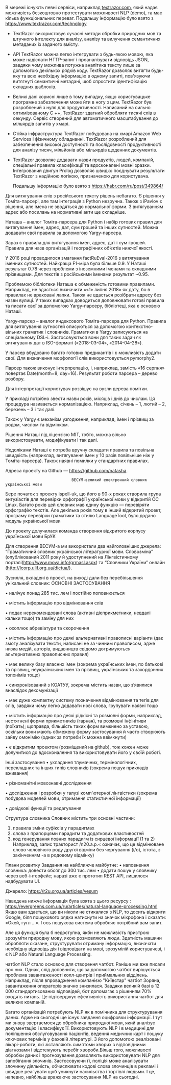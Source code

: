    В мережі існують певні сервіси, наприклад [textrazor.com](https://www.textrazor.com), який надає можливість безкоштовно протестувати можливості NLP (demo), та має кілька функціональних переваг. Подальшу інформацію було взято з <https://www.textrazor.com/technology>

* TextRazor використовує сучасні методи обробки природних мов та штучного інтелекту для аналізу, аналізу та вилучення семантичних метаданих із заданого вмісту.

* API TextRazor можна легко інтегрувати з будь-якою мовою, яка може надіслати HTTP-запит і проаналізувати відповідь JSON, завдяки чому можлива потужна аналітика тексту лише за допомогою декількох рядків коду. TextRazor дозволяє витягти будь-яку та всю необхідну інформацію в одному запиті, пов'язуючи витягнуті семантичні метадані, щоб спростити ідентифікацію складних шаблонів.

* Великі дані корисні лише в тому випадку, якщо користувацьке програмне забезпечення може йти в ногу з цим. TextRazor був розроблений з нуля для продуктивності. Написаний на сильно оптимізованому C ++, TextRazor здатний обробляти тисячі слів в секунду. Сервіс створений для автоматичного масштабування до мільярдів запитів у хмарі. 

* Стійка інфраструктура TextRazor побудована на хмарі Amazon Web Services і фізичному обладнанні. TextRazor розроблений для забезпечення високої доступності та послідовності продуктивності для аналізу тисяч, мільйонів або мільярдів щоденних документів.

* TextRazor дозволяє додавати назви продуктів, людей, компаній, спеціальні правила класифікації та вдосконалені мовні зразки. Інтегрований двигун Prolog дозволяє швидко поєднувати результати TextRazor з надійною логікою, призначеною для користувача. 

   Подальшу інформацію було взято з <https://habr.com/ru/post/349864/>

Для витягування слів з російського тексту рішень небагато. Є рішення у Томіта-парсері, але там інтеграція з Python незручна. Також з iPavlov є рішення, але імена не зводяться до нормальної форми. З витягуванням адрес або посилань на нормативні акти ще складніше.

Наташа – аналог Томіта-парсера для Python і набір готових правил для витягування імен, адрес, дат, сум грошей та інших сутностей. Можна додавати свої правила за допомогою Yargy-парсера.

Зараз є правила для витягування імен, адрес, дат і сум грошей.  Правила для назв організацій і географічних об’єктів нижчої якості. 

У 2016 році проводилося змагання factRuEval-2016 з витягування іменних сутностей. Найкраща F1-міра була більше 0.9. У Наташі результат 0.78 через проблеми з іноземними іменами та складними прізвищами. Для текстів з російськими іменами результат ~0.95.

Проблемою бібліотеки Наташа є обмеженість готовими правилами. Наприклад, не вдасться визначити ««1» липня 2018» як дату, бо в правилах не враховані лапки. Також не вдасться розібрати адресу без назви вулиці.
У таких випадках доводиться доповнювати готові правила та писати свої за допомогою Yargy-парсеру, бібліотеці, яка є основою Наташі.

Yargy-парсер – аналог яндексового Томіта-парсера для Python. Правила для витягування сутностей описуються за допомогою контекстно-вільних граматик і словників.
Граматики в Yargy записуються на спеціальному DSL-і. Застосовуються вони для таких задач як витягування дат в ISO-форматі («2018-03-04», «2014-04-28»).

У парсер вбудовано багато готових предикантів і є можливість додати свої. Для визначення морфології слів використовується pymorphy2.

Парсер також виконує інтерпрепацію, і, наприклад, замість «16 серпня» повертає Date(month=8, day=16). Результат роботи парсера – дерево розбору.
 
Для інтерпретації користувач розвішує на вузли дерева помітки.
 
У прикладі потрібно звести назви років, місяців і днів до числам. Ця процедура називається нормалізацією.
Наприклад, січень – 1, лютий – 2, березень – 3 і так далі.

Також у Yargy є механізм узгодження, наприклад, імен і прізвищ за родом, числом та відмінком.

Рішення Наташі під ліцензією MIT, тобто, можна вільно використовувати, модифікувати і так далі.

Недоліками Наташі є потреба вручну складати правила та повільна швидкість (наприклад, витягування імен у 10 разів повільніше ніж у Томіта-парсера). Також наявні помилки у стандартних правилах.

Адреса проекту на Github — <https://github.com/natasha>.

                                 ВЕСУМ-великий електронний словник української мови


Бере початок з проекту ispell-uk, що його в 90-х роках створила група ентузіастів для перевірки орфографії української мови у відкритій ОС Linux. Багато років цей словник мав єдину функцію — перевіряти орфографію текстів. Але декілька років тому в інший відкритий проект, програму перевірки граматики та стилю LanguageTool, було додано модуль української мови

До проекту долучилася команда створення відкритого корпусу української мови БрУК

Для створення ВЕСУМ-а ми використали два найголовніших джерела: “Граматичний словник української літературної мови. Словозміна” (опублікований 2011 року й удоступнений на Лінгвістичному порталі(http://www.mova.info/grmasl.aspx) та “Словники України” онлайн (http://lcorp.ulif.org.ua/dictua/).

Зусилля, вкладені в проект, на виході дали без перебільшення унікальний словник:
ОСНОВНІ ЗАСТОСУВАННЯ

• налічує понад 285 тис. лем і постійно поповнюється

• містить інформацію про відмінювання слів

• подає нерекомендовані слова (активні дієприкметники, невдалі кальки тощо) та заміну для них

• охоплює абревіатури та скорочення

• містить інформацію про деякі альтернативні правописні варіанти (дає змогу аналізувати тексти, написані не за чинним правописом, адже низка медій, авторів, видавництв свідомо дотримуються альтернативних правописних правил)

• має велику базу власних імен (зокрема українських імен, по батькові та прізвищ, неукраїнських імен та прізвищ, українських та закордонних топонімів тощо)

• синхронізований з КОАТУУ, зокрема містить назви, що з’явилися внаслідок декомунізації

• має дуже компактну систему позначення відмінювання та тегів для слів, завдяки чому легко додавати нові слова, групувати наявні тощо

• містить інформацію про деякі рідкісні та розмовні форми, наприклад, нестягнені форми прикметників (гарная), та розмовні інфінітиви (поїхать); щоправда, більшість таких форм вимкнено за уставою, оскільки вони мають обмежену форму застосування й часто створюють зайву омонімію (однак за потреби їх можна ввімкнути)

• є відкритим проектом (розміщений на github), тож кожен може долучитися до вдосконалення та використовувати його у своїй роботі.


Інші застосування
• укладання тлумачних, термінологічних, перекладних та інших типів словників (зокрема пошук прикладів вживання)

• різноманітні мовознавчі дослідження

• дослідження і розробки у галузі комп’ютерної лінгвістики (зокрема побудова моделей мови, отримання статистичної інформації)

• довідкові функції та редагування


Структура словника
Словник містить три основні частини:
1. правила зміни суфіксів у парадигмах
2. слова з прапорцями парадигм та додаткових властивостей
3. код генерування повних парадигм із сирцевої інформації (1 та 2)
Наприклад, запис
тракторист /n20.a.p.<
означає, що це відмінюване слово чоловічого роду другої відміни без чергування (і/о), істота, з закінченням -а в родовому відмінку)


Плани розвитку
Завдання на найближче майбутнє:
• наповнення словника: довести обсяг до 300 тис. лем
• додати пошук у словнику через веб-інтерфейс; наразі вже є прототип REST API, лишилося надбудувати UI.

Джерело: https://r2u.org.ua/articles/vesum


Наведена нижче інформація була взята з цього ресурсу : https://evergreens.com.ua/ru/articles/natural-language-processing.html
Якщо вам здається, що ви ніколи не стикалися з NLP, то досить відкрити Google, біля пошукового рядка натиснути на значок мікрофона і сказати: «Окей, гугл ...». І ось пошукова система обробляє потрібний вам запит.


Але ця функція була б недоступна, якби не можливість пристрою зрозуміти природну мову, якою розмовляють люди. Здатність машини обробляти сказане, структурувати отриману інформацію, визначати необхідну відповідь дія і відповідати на мові, зрозумілій користувачеві, і є NLP або Natural Language Processing.


чатбот
NLP стало основою для створення чатбот. Раніше ми вже писали про них. Однак, слід доповнити, що за допомогою чатбот вирішується проблема завантаженості колл-центрів і приймальних відділень. Наприклад, після впровадження компанією "Київстар" чатбот Зоряна, завантаження операторів значно знизилася. Завдяки великій базі в 12 000 стандартизованих відповідей, бот допомагає з рішенням 70% входять питань. Це підтверджує ефективність використання чатбот для великих компаній.


Багато організацій потребують NLP як в помічника для структурування даних. Адже на сьогодні ще існує завдання оцифровки інформації. І тут ми знову звертаємося до обробника природної мови, який аналізує документацію і класифікує її.
Використовують NLP і в медицині для поліпшення обслуговування пацієнтів, ведення медичних карт і пошуку ключових термінів у фаховій літературі. З його допомогою реалізовані лікарі-роботи, які зіставляють симптоми хворих з відповідними діагнозами і відстежують перебіг хвороби.Більш того, можливості обробки даних і прогнозування дозволяють використовувати NLP для запобігання злочинів. Застосовуючи її, поліція може аналізувати злочинну діяльність, обчислювати кодові слова злочинців в рекламі і швидше реагувати щоб уникнути насильства і торгівлі людьми. І це, напевно, найбільш вражаюче застосування NLP на сьогодні.


